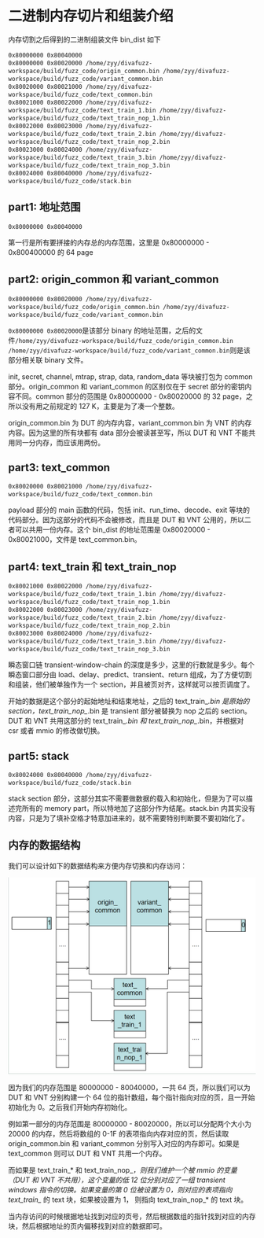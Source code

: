# 二进制内存切片和组装介绍

内存切割之后得到的二进制组装文件 bin_dist 如下
```
0x80000000 0x80040000
0x80000000 0x80020000 /home/zyy/divafuzz-workspace/build/fuzz_code/origin_common.bin /home/zyy/divafuzz-workspace/build/fuzz_code/variant_common.bin
0x80020000 0x80021000 /home/zyy/divafuzz-workspace/build/fuzz_code/text_common.bin
0x80021000 0x80022000 /home/zyy/divafuzz-workspace/build/fuzz_code/text_train_1.bin /home/zyy/divafuzz-workspace/build/fuzz_code/text_train_nop_1.bin
0x80022000 0x80023000 /home/zyy/divafuzz-workspace/build/fuzz_code/text_train_2.bin /home/zyy/divafuzz-workspace/build/fuzz_code/text_train_nop_2.bin
0x80023000 0x80024000 /home/zyy/divafuzz-workspace/build/fuzz_code/text_train_3.bin /home/zyy/divafuzz-workspace/build/fuzz_code/text_train_nop_3.bin
0x80024000 0x80040000 /home/zyy/divafuzz-workspace/build/fuzz_code/stack.bin
```

## part1: 地址范围

```
0x80000000 0x80040000
```

第一行是所有要拼接的内存总的内存范围，这里是 0x80000000 - 0x800400000 的 64 page

## part2: origin_common 和 variant_common

```
0x80000000 0x80020000 /home/zyy/divafuzz-workspace/build/fuzz_code/origin_common.bin /home/zyy/divafuzz-workspace/build/fuzz_code/variant_common.bin
```

`0x80000000 0x80020000`是该部分 binary 的地址范围，之后的文件`/home/zyy/divafuzz-workspace/build/fuzz_code/origin_common.bin /home/zyy/divafuzz-workspace/build/fuzz_code/variant_common.bin`则是该部分相关联 binary 文件。

init, secret, channel, mtrap, strap, data, random_data 等块被打包为 common 部分。origin_common 和 variant_common 的区别仅在于 secret 部分的密钥内容不同。common 部分的范围是 0x80000000 - 0x80020000 的 32 page，之所以没有用之前规定的 127 K，主要是为了凑一个整数。

origin_common.bin 为 DUT 的内存内容，variant_common.bin 为 VNT 的内存内容。因为这里的所有块都有 data 部分会被读甚至写，所以 DUT 和 VNT 不能共用同一分内存，而应该用两份。

## part3: text_common

```
0x80020000 0x80021000 /home/zyy/divafuzz-workspace/build/fuzz_code/text_common.bin
```

payload 部分的 main 函数的代码，包括 init、run_time、decode、exit 等块的代码部分。因为这部分的代码不会被修改，而且是 DUT 和 VNT 公用的，所以二者可以共用一份内存。这个 bin_dist 的地址范围是 0x80020000 - 0x80021000，文件是 text_common.bin。

## part4: text_train 和 text_train_nop

```
0x80021000 0x80022000 /home/zyy/divafuzz-workspace/build/fuzz_code/text_train_1.bin /home/zyy/divafuzz-workspace/build/fuzz_code/text_train_nop_1.bin
0x80022000 0x80023000 /home/zyy/divafuzz-workspace/build/fuzz_code/text_train_2.bin /home/zyy/divafuzz-workspace/build/fuzz_code/text_train_nop_2.bin
0x80023000 0x80024000 /home/zyy/divafuzz-workspace/build/fuzz_code/text_train_3.bin /home/zyy/divafuzz-workspace/build/fuzz_code/text_train_nop_3.bin
```

瞬态窗口链 transient-window-chain 的深度是多少，这里的行数就是多少。每个瞬态窗口部分由 load、delay、predict、transient、return 组成，为了方便切割和组装，他们被单独作为一个 section，并且被页对齐，这样就可以按页调度了。

开始的数据是这个部分的起始地址和结束地址，之后的 text_train_*.bin 是原始的 section，text_train_nop_*.bin 是 transient 部分被替换为 nop 之后的 section。DUT 和 VNT 共用这部分的 text_train_*.bin 和 text_train_nop_*.bin，并根据对 csr 或者 mmio 的修改做切换。

## part5: stack

```
0x80024000 0x80040000 /home/zyy/divafuzz-workspace/build/fuzz_code/stack.bin
```

stack section 部分，这部分其实不需要做数据的载入和初始化，但是为了可以描述完所有的 memory part，所以特地加了这部分作为结尾。stack.bin 内其实没有内容，只是为了填补空格才特意加进来的，就不需要特别判断要不要初始化了。

## 内存的数据结构

我们可以设计如下的数据结构来方便内存切换和内存访问：

![mem-struct](img/memory_struct.png)

因为我们的内存范围是 80000000 - 80040000，一共 64 页，所以我们可以为 DUT 和 VNT 分别构建一个 64 位的指针数组，每个指针指向对应的页，且一开始初始化为 0。之后我们开始内存初始化。

例如第一部分的内存范围是 80000000 - 80020000，所以可以分配两个大小为 20000 的内存，然后将数组的 0-1F 的表项指向内存对应的页，然后读取 origin_common.bin 和 variant_common 分别写入对应的内存即可。如果是 text_common 则可以 DUT 和 VNT 共用一个内存。

而如果是 text_train_* 和 text_train_nop_*，则我们维护一个被 mmio 的变量（DUT 和 VNT 不共用），这个变量的低 12 位分别对应了一组 transient windows 指令的切换。如果变量的第 0 位被设置为 0，则对应的表项指向 text_train_* 的 text 块，如果被设置为 1， 则指向 text_train_nop_* 的 text 块。

当内存访问的时候根据地址找到对应的页号，然后根据数组的指针找到对应的内存块，然后根据地址的页内偏移找到对应的数据即可。
